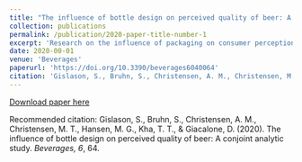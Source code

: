 ```yaml
---
title: "The influence of bottle design on perceived quality of beer: A conjoint analytic study"
collection: publications
permalink: /publication/2020-paper-title-number-1
excerpt: 'Research on the influence of packaging on consumer perception of beer and other alcoholic beverages suggest an important role in capturing consumers’ attention and generating expectations on perceived product quality, and in particular that color, bottle shape, and label design are key aspects. There is, however, a paucity of research looking at interactions between different aspects of packaging design. This is a topical issue given an increasingly saturated market where especially craft breweries strive for differentiation and brand recognition. Situated within this context, the present research used a conjoint analytic approach to investigate the effect of packaging design on consumer perceived quality and liking for beers...'
date: 2020-00-01
venue: 'Beverages'
paperurl: 'https://doi.org/10.3390/beverages6040064'
citation: 'Gislason, S., Bruhn, S., Christensen, A. M., Christensen, M. T., Hansen, M. G., Kha, T. T., & Giacalone, D. (2020). The influence of bottle design on perceived quality of beer: A conjoint analytic study. <i>Beverages, 6</i>, 64.'
---
```


[Download paper here](https://www.mdpi.com/2306-5710/6/4/64/pdf?version=1607323093)

Recommended citation: Gislason, S., Bruhn, S., Christensen, A. M., Christensen, M. T., Hansen, M. G., Kha, T. T., & Giacalone, D. (2020). The influence of bottle design on perceived quality of beer: A conjoint analytic study. <i>Beverages, 6</i>, 64.
